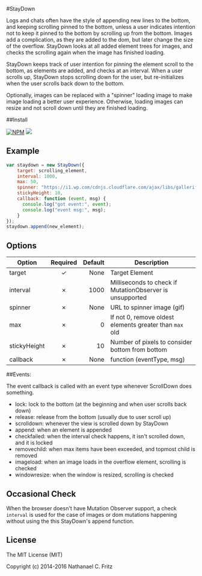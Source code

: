 #StayDown

Logs and chats often have the style of appending new lines to the bottom, and keeping
scrolling pinned to the bottom, unless a user indicates intention not to keep it
pinned to the bottom by scrolling up from the bottom.
Images add a complication, as they are added to the dom, but later change the size
of the overflow.
StayDown looks at all added element trees for images, and checks the scrolling again
when the image has finished loading.

StayDown keeps track of user intention for pinning the element scroll to the bottom,
as elements are added, and checks at an interval.
When a user scrolls up, StayDown stops scrolling down for the user, but re-initializes
when the user scrolls back down to the bottom.

Optionally, images can be replaced with a "spinner" loading image to make image loading
a better user experience. Otherwise, loading images can resize and not scroll down
until they are finished loading.

##Install

[![NPM](https://nodei.co/npm/staydown.png?compact=true)](https://npmjs.org/package/staydown)
![](https://img.shields.io/npm/dm/staydown.svg)

## Example

```js
var staydown = new StayDown({
    target: scrolling_element,
    interval: 1000,
    max: 50,
    spinner: "https://i1.wp.com/cdnjs.cloudflare.com/ajax/libs/galleriffic/2.0.1/css/loader.gif",
    stickyHeight: 10,
    callback: function (event, msg) {
      console.log("got event:", event);
      console.log("event msg:", msg);
    }
});
staydown.append(new_element);
```

## Options

| Option       | Required | Default | Description                                              |
|--------------|:--------:|--------:|----------------------------------------------------------|
| target       |        ✓ | None    | Target Element                                           |
| interval     |        ✗ | 1000    | Milliseconds to check if MutationObserver is unsupported |
| spinner      |        ✗ | None    | URL to spinner image (gif)                               |
| max          |        ✗ | 0       | If not 0, remove oldest elements greater than `max` old  |
| stickyHeight |        ✗ | 10      | Number of pixels to consider bottom from bottom          |
| callback     |        ✗ | None    | function (eventType, msg)                                |


##Events:

The event callback is called with an event type whenever ScrollDown does something.

* lock: lock to the bottom (at the beginning and when user scrolls back down)
* release: release from the bottom (usually due to user scroll up)
* scrolldown: whenever the view is scrolled down by StayDown
* append: when an element is appended
* checkfailed: when the interval check happens, it isn't scrolled down, and it is locked
* removechild: when max items have been exceeded, and topmost child is removed
* imageload: when an image loads in the overflow element, scrolling is checked
* windowresize: when the window is resized, scrolling is checked

## Occasional Check

When the browser doesn't have Mutation Observer support, a check `interval` is used for the case of
images or dom mutations happening without using the this StayDown's append function.

## License

The MIT License (MIT)

Copyright (c) 2014-2016 Nathanael C. Fritz
